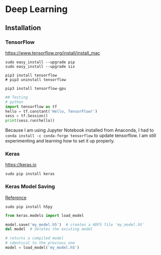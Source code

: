 # Deep Learning 

## Installation 

### TensorFlow 
https://www.tensorflow.org/install/install_mac

```
sudo easy_install --upgrade pip
sudo easy_install --upgrade six

pip3 install tensorflow
# pip3 uninstall tensorflow 

pip3 install tensorflow-gpu
```

```py
## Testing 
# python
import tensorflow as tf
hello = tf.constant('Hello, TensorFlow!')
sess = tf.Session()
print(sess.run(hello))
```
Because I am using Jupyter Notebook installed from Anaconda, I had to `conda install -c conda-forge tensorflow` to update tensorflow. I am still experimenting and learning how to set it up properly. 

### Keras 
https://keras.io

```
sudo pip install keras
```


### Keras Model Saving 
[Reference](https://keras.io/getting-started/faq/#how-can-i-save-a-keras-model)

```
sudo pip install h5py
```

```py
from keras.models import load_model

model.save('my_model.h5')  # creates a HDF5 file 'my_model.h5'
del model  # deletes the existing model

# returns a compiled model
# identical to the previous one
model = load_model('my_model.h5')
```